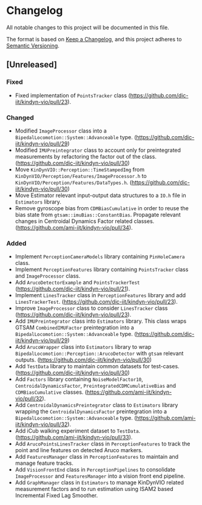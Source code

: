 # Changelog
All notable changes to this project will be documented in this file.

The format is based on [Keep a Changelog](https://keepachangelog.com/en/1.0.0/),
and this project adheres to [Semantic Versioning](https://semver.org/spec/v2.0.0.html).

## [Unreleased]

### Fixed
- Fixed implementation of `PointsTracker` class (https://github.com/dic-iit/kindyn-vio/pull/23).

### Changed
- Modified `ImageProcessor` class into a `BipedalLocomotion::System::Advanceable` type. (https://github.com/dic-iit/kindyn-vio/pull/29)
- Modified `IMUPreintegrator` class to account only for preintegrated measurements by refactoring the factor out of the class. (https://github.com/dic-iit/kindyn-vio/pull/30)
- Move `KinDynVIO::Perception::TimeStampedImg` from `KinDynVIO/Perception/Features/ImageProcessor.h` to `KinDynVIO/Perception/Features/DataTypes.h`. (https://github.com/dic-iit/kindyn-vio/pull/30)
- Move Estimator relevant input-output data structures to a `IO.h` file in `Estimators` library.
- Remove gyroscope bias from `CDMBiasCumulative` in order to reuse the bias state from `gtsam::imuBias::ConstantBias`. Propagate relevant changes in Centroidal Dynamics Factor related classes. (https://github.com/ami-iit/kindyn-vio/pull/34). 

### Added
- Implement `PerceptionCameraModels` library containing `PinHoleCamera` class.
- Implement `PerceptionFeatures` library containing `PointsTracker` class and `ImageProcessor` class.
- Add `ArucoDetectorExample` and `PointsTrackerTest` (https://github.com/dic-iit/kindyn-vio/pull/21).
- Implement `LinesTracker` class in `PerceptionFeatures` library and add `LinesTrackerTest`. (https://github.com/dic-iit/kindyn-vio/pull/23).
- Improve `ImageProcessor` class to consider `LinesTracker` class (https://github.com/dic-iit/kindyn-vio/pull/23).
- Add `IMUPreintegrator` class into `Estimators` library. This class wraps GTSAM `CombinedIMUFactor` preintegration into a `BipedalLocomotion::System::Advanceable` type. (https://github.com/dic-iit/kindyn-vio/pull/29)
- Add `ArucoWrapper` class into `Estimators` library to wrap `BipedalLocomotion::Perception::ArucoDetector` with `gtsam` relevant outputs. (https://github.com/dic-iit/kindyn-vio/pull/30)
- Add `TestData` library to maintain common datasets for test-cases. (https://github.com/dic-iit/kindyn-vio/pull/30)
- Add `Factors` library containing `NoiseModelFactor10`, `CentroidalDynamicsFactor`, `PreintegratedCDMCumulativeBias` and `CDMBiasCumulative` classes. (https://github.com/ami-iit/kindyn-vio/pull/32).
- Add `CentroidalDynamicsPreintegrator` class to `Estimators` library wrapping the `CentroidalDynamicsFactor` preintegration into a `BipedalLocomotion::System::Advanceable` type. (https://github.com/ami-iit/kindyn-vio/pull/32).
- Add iCub walking experiment dataset to `TestData`. (https://github.com/ami-iit/kindyn-vio/pull/33).
- Add `ArucoPointsLinesTracker` class in `PerceptionFeatures` to track the point and line features on detected Aruco markers.
- Add `FeaturesManager` class in `PerceptionFeatures` to maintain and manage feature tracks.
- Add `VisionFrontEnd` class in `PerceptionPipelines` to consolidate `ImageProcessor` and `FeaturesManager` into a vision front end pipeline.
- Add `GraphManager` class in `Estimators` to manage KinDynVIO related measurement factors and to run estimation using ISAM2 based Incremental Fixed Lag Smoother.
